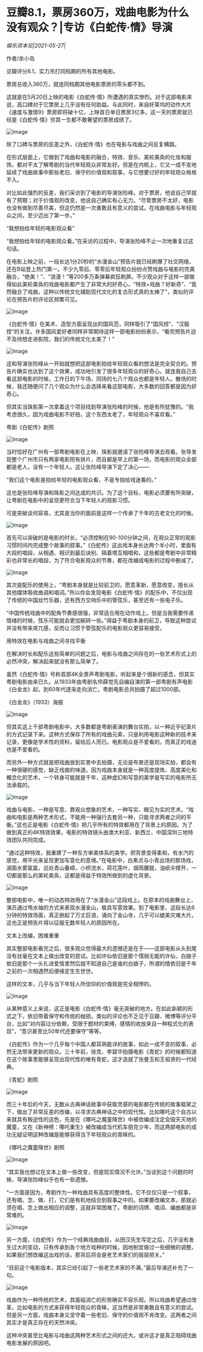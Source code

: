 # 豆瓣8.1，票房360万，戏曲电影为什么没有观众？|专访《白蛇传·情》导演

*娱乐资本论|2021-05-27|*

作者/余小岛

豆瓣评分8.1，实力吊打同档期的所有其他电影。

票房总收入360万，就连同档期其他电影票房的零头都不到。

这就是在5月20日上映的电影《白蛇传·情》所遭遇的真实惨烈。对于这部电影来说，高口碑对于它票房上几乎没有任何助益。与此同时，来自好莱坞的动作大片《速度与激情9》票房即将破十亿，上映首日单日票房3亿多。这一天的票房就已经是《白蛇传·情》穷其一生都不敢奢望的票房成绩了。

![Image](https://mmbiz.qpic.cn/mmbiz_png/jNZszpkibXx8IKPCiakQXUCLicKoNqhkxgorgEHzSwNMzFr5Ww0FnktkSg252Lub1RiawavG5UqMrxbzrd8BdjahUw/640?wx_fmt=png&tp=webp&wxfrom=5&wx_lazy=1&wx_co=1)

除了口碑与票房的反差之外，《白蛇传·情》也在电影与戏曲之间反复横跳。

在形式层面上，它做到了戏曲和电影的融合，特效、音乐、美轮美奂的化妆和服饰，都对不太了解粤剧的当代年轻观众非常友好。但是在内核上，它又一成不变地延续了戏曲故事中那些老旧、保守的价值观和叙事，与它想要讨好的年轻观众格格不入。

对比如此强烈的反差，我们采访到了电影的导演张险峰。对于票房，他说自己早就有了预期；对于价值观的改变，他说自己确实有心无力。“尽管票房不太好，电影也没有做到尽善尽美，但这仍然是一次勇敢且有意义的尝试。在戏曲电影与年轻观众之间，至少迈出了第一步。”

“我想拍给年轻的电影观众看”

“我想拍给年轻的电影观众看。”在采访的过程中，导演张险峰不止一次地重复过这句话。

在电影上映之前，一段长达1分20秒的“水漫金山”预告片就已经刷爆了社交网络，还在B站登上热门第一。不少九零后、零零后年轻观众纷纷点赞戏曲与电影的完美融合，“绝美！”、“浪漫！”等200多万条弹幕疯狂刷屏。不少观众对于这样一部做得如此美轮美奂的戏曲电影都产生了非常大的好奇心，“特效+戏曲？好新奇”、“竟然融合了戏曲，这种以传统文化辅助现代文化的复古形式真的太棒了”，类似的评论在预告片的评论区频繁可见。

![Image](https://mmbiz.qpic.cn/mmbiz_png/jNZszpkibXx8IKPCiakQXUCLicKoNqhkxgoPPFQtvjQwXKib6LgF99V26ULWNiaDHvZB5hP1mjuklrgUB6icZvWoYiajA/640?wx_fmt=png&tp=webp&wxfrom=5&wx_lazy=1&wx_co=1)

《白蛇传·情》在美术、造型方面呈现出的国风范，同样吸引了“国风控”、“汉服控”的关注。许多国风爱好者同样非常期待这样一部电影纷纷表示，“看完预告片迫不及待想走进影院，我们的传统文化太美了！”

![Image](https://mmbiz.qpic.cn/mmbiz_png/jNZszpkibXx8IKPCiakQXUCLicKoNqhkxgok8PcuNrRHnibic78WJxunDzT9OJIpHZX7nwHDSS8Y4CVnB86uHQfJ7TA/640?wx_fmt=png&tp=webp&wxfrom=5&wx_lazy=1&wx_co=1)

这和导演张险峰从一开始就想把这部电影拍给年轻观众看的想法是完全契合的。预告片确实也达到了这个效果，成功地引发了很多年轻观众的好奇心。就连我自己去看这部电影的时候，工作日的下午场，同场的七八个观众也都是年轻人。散场的时候，我还随便问了几个观众为什么会选择来看这部电影，大多数的回答都是因为好奇心。

但其实当珠影第一次拿着这个项目找到导演张险峰的时候，他是有所犹豫的。“我考虑很久，因为戏曲电影不好拍，这个东西太老了，年轻观众不喜欢看。”

粤剧《白蛇传》剧照

![Image](https://mmbiz.qpic.cn/mmbiz_png/jNZszpkibXx8IKPCiakQXUCLicKoNqhkxgomaMsVVTO102FibX8z0PB7bC2icIv1ffdTIKQInG1H3UVicx4PftyAmV8Q/640?wx_fmt=png&tp=webp&wxfrom=5&wx_lazy=1&wx_co=1)

当时恰好在广州有一部粤剧电影在上映，珠影就邀请了张险峰导演去观看。张导发现整个广州市只有两家电影院有排片，而且都是早上的第一场，而电影的观众全部都是老人，没有一个年轻人。这让张险峰导演下定了决心——

“我们这个电影是拍给年轻的电影观众看，不是专拍给戏迷看的。”

这也是张险峰导演和珠影之间达成的共识。为了这个目标，电影必须要有所突破，让粤剧在电影中的呈现更符合当下年轻人的观影习惯。

可是突破谈何容易，尤其是当你的面前是这样一个传承了千年的古老文化的时候。

![Image](https://mmbiz.qpic.cn/mmbiz_png/jNZszpkibXx8IKPCiakQXUCLicKoNqhkxgo5IYO9fwDlxJnepOSZ4WSHBhgJHULlrWlVAZk1GkAS5JWEAuGtUoCBA/640?wx_fmt=png&tp=webp&wxfrom=5&wx_lazy=1&wx_co=1)

首先可以突破的是电影的时长，“必须控制在90-100分钟之间，在观众正常的观影习惯时间内完成整个故事的叙事。”《白蛇传》这出戏本身长达两个半小时，里面有大段的唱段，从相遇、相识到最后诀别、隔着塔互相唱和，这些都是粤剧中非常精彩也非常长的唱段，为了符合电影观众的节奏，都在改编成电影的过程中删减了。

![Image](https://mmbiz.qpic.cn/mmbiz_png/jNZszpkibXx8IKPCiakQXUCLicKoNqhkxgosY8495uOCnCgWx2BQb0YjOWKdEibkg1wbKKwG1ouzfEpMgvVlQ7ibb5g/640?wx_fmt=png&tp=webp&wxfrom=5&wx_lazy=1&wx_co=1)

其次是配乐的使用上，“粤剧本身就是比较前卫的，愿意革新，愿意改变，擅长从其他媒体吸收曲调和唱词。”所以你会发现电影《白蛇传·情》的配乐中，不仅出现了传统的中国丝竹乐器，还有西方交响乐中的管弦乐，甚至还有一些电子乐。

“中国传统戏曲中的配角节奏感很强，非常适合用在动作戏上。但是当我需要传递情绪的时候，弦乐可能就会更加婉转一些。”得益于粤剧本身的前卫，导致这种尝试并没有带来突兀感，反而让习惯于管弦配乐的电影观众更容易接受。

用特效在电影与戏曲之间寻找平衡

在解决时长和配乐这些简单的问题之后，电影与戏曲之间存在的一些艺术形式上的必然冲突，解决起来就没有那么简单了。

虽然《白蛇传·情》号称首部4K全景声粤剧电影，听起来是个很新的感念，但其实粤剧电影由来已久。从1933年由粤剧名伶薛觉先自编自演的第一部粤剧有声电影《白金龙》起，到60年代逐渐走向消亡，粤剧电影总共拍摄了超过1000部。

《白金龙》（1933）海报

![Image](https://mmbiz.qpic.cn/mmbiz_png/jNZszpkibXx8IKPCiakQXUCLicKoNqhkxgopZx2FSlGickUic4ZojfMH0rQLLwlgicvpErEfxgxTPsmcYIrb6Fia7dDOA/640?wx_fmt=png&tp=webp&wxfrom=5&wx_lazy=1&wx_co=1)

但其实这上千部粤剧电影中，大多数都是粤剧表演的舞台实拍，以一种近乎纪录片的方式记录下来。这种方式保存了所有的戏曲元素，只是利用电影这种新的技术来记录，更像是学术性的资料，留给后人而已。电影观众是不爱看的，而真正的戏迷也是不爱看的。

而另外一种方式就是把戏曲放到实景中去拍摄，无论是布景还是现场实拍，都会有一种很硬的感觉，缺乏戏曲的味道。因为戏曲本身就是一种高度提炼、高度美化和概念化的艺术，一个转身可能就是千年，这种虚幻和写意的美学是写实的电影所无法承载的。

![Image](https://mmbiz.qpic.cn/mmbiz_png/jNZszpkibXx8IKPCiakQXUCLicKoNqhkxgod8ItKJS0bk0pTIfBCElEL0H9ciaZ50puZpfwJG64xdae4nSAbk31v6w/640?wx_fmt=png&tp=webp&wxfrom=5&wx_lazy=1&wx_co=1)

戏曲与电影，一种是写意、靠观众想象的艺术，一种写实、眼见为实的艺术。“戏曲和电影是两种艺术形式，不能用一种强行去套另一种，只能寻求两者之间的平衡。”这也正是电影《白蛇传·情》把几乎所有的特效都用在了背景上的原因。为了做到真正的4K特效效果，电影的特效镜头由澳大利亚、新西兰、中国深圳三地特效团队共同完成。

“通过这种特效，我重建了一种东方审美体系的美学。把背景变得柔和，有水汽的感觉，用平光来呈现更加写意化的意境。”在电影中，白素贞与小青出场的那场戏，湖面水雾氤氲，远处青山叠嶂，小桥流水，荷花莲叶，烟雨朦胧，油纸伞撑开，一切都是那么的美轮美奂，这都是得益于特效所做到的虚化背景。

![Image](https://mmbiz.qpic.cn/mmbiz_png/jNZszpkibXx8IKPCiakQXUCLicKoNqhkxgoGHybh2jLxXicSjt7KYibQ9IOlC8Y4BApEWku8WIUGrrkFTOYviay0YiayA/640?wx_fmt=png&tp=webp&wxfrom=5&wx_lazy=1&wx_co=1)

整部电影中，唯一的动态特效用在了“水漫金山”这段戏上。在原本的戏曲舞台上，演员通过甩水袖的方式来表现水漫金山，极具写意效果。到了电影里，这段长达6分钟的特效场面，真正掀起了万丈巨浪，涌向了金山寺，几乎可以媲美灾难大片。这也正是预告片得以征服无数年轻人的原因所在。

文本上改编，困难重重

其实整部电影看完之后，很多观众觉得最大的遗憾还是在于——这部电影从头到尾没有丝毫在文本上做出改变的尝试。比如许仙依旧是那个懦弱无能的许仙，白娘子依旧是那个一头扎进爱情里然后就不知道自己是谁的白娘子，所谓的情依旧是千年之前的一次相遇然后便缘定生生世世。

这样的文本，几乎与当下年轻人所信仰的价值观是完全相悖的。

![Image](https://mmbiz.qpic.cn/mmbiz_png/jNZszpkibXx8IKPCiakQXUCLicKoNqhkxgo17r0AdbMMFvVo18QzkazNn7H5ZdLnaCTbFd8bgXHD8ic6rygZoYCd9w/640?wx_fmt=png&tp=webp&wxfrom=5&wx_lazy=1&wx_co=1)

从某种意义上来说，这正是电影《白蛇传·情》毫无突破的地方。在如此新颖的形式之下，依旧带着保守和传统的枷锁。类似的评论也不乏见于豆瓣、微博等评分平台，比如“对内容过分依赖，受限于题材的束缚，感情的收放来自一种程式化的表现”，“意识甚至比50年代还要保守”等等。

《白蛇传》作为一个几乎每个中国人都耳熟能详的故事，如此一成不变的叙事，必然无法带来更新的观众。三十年前，徐克、李碧华拍摄电影《青蛇》的时候都知道在这个故事里能够呈现出现代性的唯有青蛇，这才造就了张曼玉和王祖贤的一代经典。

《青蛇》剧照

![Image](https://mmbiz.qpic.cn/mmbiz_png/jNZszpkibXx8IKPCiakQXUCLicKoNqhkxgoDiale3icW8icYxpaIQwdejvwQ2XHWl73TzUzPdPoa4KTrIpasZl8icvUUg/640?wx_fmt=png&tp=webp&wxfrom=5&wx_lazy=1&wx_co=1)

而三十年后的今天，无数从古典神话故事中获取灵感的电影都在传统的故事框架之下，做出了非常反差的改编，以寻求古典神话之中的现代性。比如哪吒这个自古以来就具有叛逆性的这色，先是在《哪吒之魔童降世》中被改编成注定会毁天灭地的魔童，又在《新神榜：哪吒重生》被改编成当代机车朋克少年，而这两部电影的成功无疑证明这种改编是能够获得当下年轻观众的青睐的。

《哪吒之魔童降世》剧照

![Image](https://mmbiz.qpic.cn/mmbiz_png/jNZszpkibXx8IKPCiakQXUCLicKoNqhkxgo8K3rg7ibHWtLJHZ5MTw0DlEj1cmib4qd7JwxGGI6YQv6LFu6hmyOfKag/640?wx_fmt=png&tp=webp&wxfrom=5&wx_lazy=1&wx_co=1)

“其实我也想过在文本上做一些改变，但是现实情况不允许。”当谈到这个问题的时候，导演张险峰似乎也有一些遗憾。

“一方面是因为，粤剧作为一种戏曲具有高度的整体性。它不仅仅只是一个叙事，还有唱、念、做、打，它们是有机地结合到叙事之中的。如果要改编文本，那就必须在唱、念上做出相应的调整，这就非常困难了。粤剧的词牌、唱词、编曲都是非常难的。

![Image](https://mmbiz.qpic.cn/mmbiz_png/jNZszpkibXx8IKPCiakQXUCLicKoNqhkxgoswYq5BdCA9L44kjeOGek9biaiaC9cqyRVAxoiaBVYprpjrTbAelQ0yBvw/640?wx_fmt=png&tp=webp&wxfrom=5&wx_lazy=1&wx_co=1)

另一方面，《白蛇传》作为一个经典戏曲曲目，从田汉先生写定之后，几乎没有发生过大的变动，只有传承到各个地方戏种的时候，因地制宜做过一些细微的调整。如果我们想改编这出戏的话，那背后将会是老艺术家们的层层把关。”

“目前这个电影版本，其实已经引起了一些老艺术家的不满。”最后导演还补充了一句。

![Image](https://mmbiz.qpic.cn/mmbiz_png/jNZszpkibXx8IKPCiakQXUCLicKoNqhkxgo9BibhYIQS8VD7fQibLpgDHDvY3YIzticZWma88Y3pYlST2FzlpHO6EA0Q/640?wx_fmt=png&tp=webp&wxfrom=5&wx_lazy=1&wx_co=1)

戏曲作为一种传统的艺术，其面临消亡的形势确实不容乐观。所以戏曲希望通过改革，比如电影的方式来获得年轻观众的青睐，这当然是非常勇敢且有意义的尝试。但是另一方面，戏曲本身又坚守着一些老旧、保守的价值观不肯改变。这两者之间其实才是真正存在的天然冲突。

这种冲突甚至比电影与戏曲这两种艺术形式之间的还大。或许这才是真正阻碍戏曲电影发展的原因吧。

